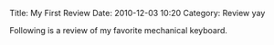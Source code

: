 Title: My First Review
Date: 2010-12-03 10:20
Category: Review yay

Following is a review of my favorite mechanical keyboard.
